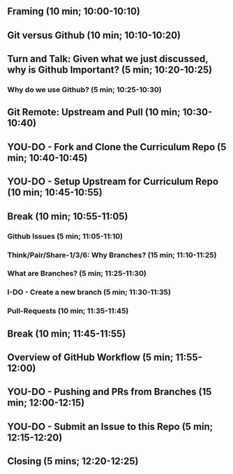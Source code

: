 ## Framing (10 min; 10:00-10:10)
## Git versus Github (10 min; 10:10-10:20)
## Turn and Talk:  Given what we just discussed, why is Github Important?  (5 min; 10:20-10:25)
### Why do we use Github? (5 min; 10:25-10:30)
## Git Remote: Upstream and Pull (10 min; 10:30-10:40)
## YOU-DO - Fork and Clone the Curriculum Repo (5 min; 10:40-10:45)
## YOU-DO - Setup Upstream for Curriculum Repo (10 min; 10:45-10:55)
## Break (10 min; 10:55-11:05)
### Github Issues (5 min; 11:05-11:10)
### Think/Pair/Share-1/3/6: Why Branches?  (15 min; 11:10-11:25)
### What are Branches? (5 min; 11:25-11:30)
### I-DO - Create a new branch (5 min; 11:30-11:35)
### Pull-Requests (10 min; 11:35-11:45)
## Break (10 min; 11:45-11:55)
## Overview of GitHub Workflow (5 min; 11:55-12:00)
## YOU-DO - Pushing and PRs from Branches (15 min; 12:00-12:15)
## YOU-DO - Submit an Issue to this Repo (5 min; 12:15-12:20)
## Closing (5 mins; 12:20-12:25)
